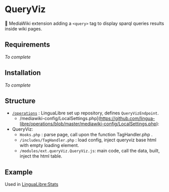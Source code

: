 # QueryViz
🌻 MediaWiki extension adding a `<query>` tag to display sparql queries results inside wiki pages.

## Requirements
_To complete_

## Installation
_To complete_

## Structure
- [`/operations`](https://github.com/lingua-libre/operations/) : LinguaLibre set up repository, defines `QueryVizEndpoint`.
  - /mediawiki-config/LocalSettings.php](https://github.com/lingua-libre/operations/blob/master/mediawiki-config/LocalSettings.php):
- QueryViz: 
  - `Hooks.php` : parse page, call upon <query> the function TagHandler.php .
  - `/includes/TagHandler.php` : load config, inject queryviz base html with empty loading element.
  - `/modules/ext.queryViz.QueryViz.js`: main code, call the data, built, inject the html table.

## Example
Used in [LinguaLibre:Stats](https://lingualibre.org/wiki/LinguaLibre:Stats)
